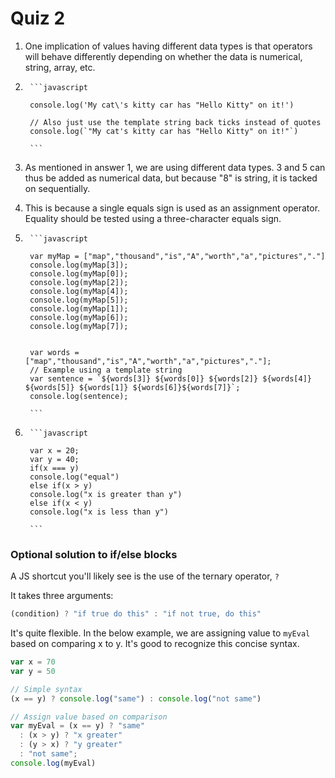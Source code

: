 # Quiz 2

1. One implication of values having different data types is that operators will behave differently depending on whether the data is numerical, string, array, etc.
2. 
        ```javascript

        console.log('My cat\'s kitty car has "Hello Kitty" on it!')

        // Also just use the template string back ticks instead of quotes
        console.log(`"My cat's kitty car has "Hello Kitty" on it!"`)

        ```
3. As mentioned in answer 1, we are using different data types. 3 and 5 can thus be added as numerical data, but because "8" is string, it is tacked on sequentially.
<!-- OK, it's concatenated as a string. -->

4. This is because a single equals sign is used as an assignment operator. Equality should be tested using a three-character equals sign.
<!-- And, variable names cannot start with a number. -->
5. 
        ```javascript

        var myMap = ["map","thousand","is","A","worth","a","pictures","."]
        console.log(myMap[3]);
        console.log(myMap[0]);
        console.log(myMap[2]);
        console.log(myMap[4]);
        console.log(myMap[5]);
        console.log(myMap[1]);
        console.log(myMap[6]);
        console.log(myMap[7]);


        var words = ["map","thousand","is","A","worth","a","pictures","."];
        // Example using a template string
        var sentence = `${words[3]} ${words[0]} ${words[2]} ${words[4]} ${words[5]} ${words[1]} ${words[6]}${words[7]}`;
        console.log(sentence);

        ```
6. 
        ```javascript

        var x = 20;
        var y = 40;
        if(x === y) 
        console.log("equal")
        else if(x > y) 
        console.log("x is greater than y")
        else if(x < y)
        console.log("x is less than y")

        ```

### Optional solution to if/else blocks

A JS shortcut you'll likely see is the use of the ternary operator, `?`

It takes three arguments:
```js
(condition) ? "if true do this" : "if not true, do this"
``` 

It's quite flexible. In the below example, we are assigning value to `myEval` 
based on comparing x to y. 
It's good to recognize this concise syntax.

```js
var x = 70
var y = 50

// Simple syntax
(x == y) ? console.log("same") : console.log("not same")

// Assign value based on comparison
var myEval = (x == y) ? "same"
  : (x > y) ? "x greater"
  : (y > x) ? "y greater"
  : "not same";
console.log(myEval)
```